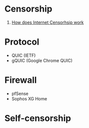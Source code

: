 # Censorship
1. [How does Internet Censorhsip work](https://computer.howstuffworks.com/internet-censorship.htm)


# Protocol

* QUIC (IETF)
* gQUIC (Google Chrome QUIC)

# Firewall

* pfSense
* Sophos XG Home 

# Self-censorship


